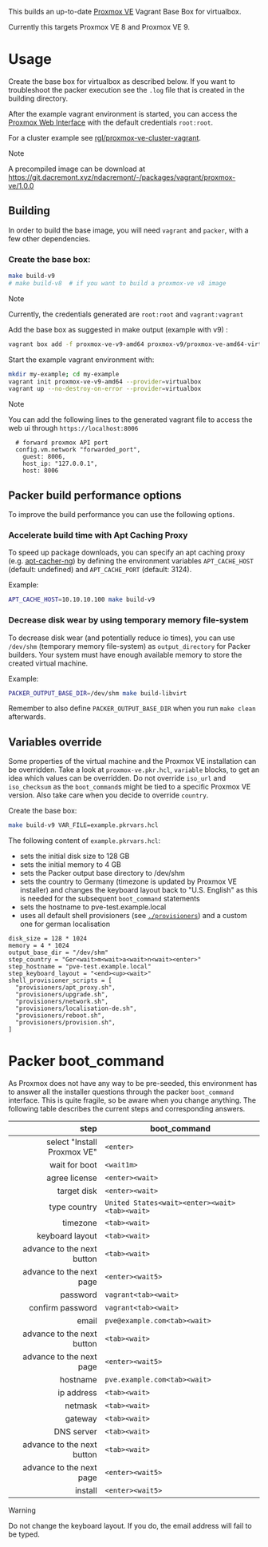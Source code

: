 This builds an up-to-date [Proxmox VE](https://www.proxmox.com/en/proxmox-ve) Vagrant Base Box for virtualbox.

Currently this targets Proxmox VE 8 and Proxmox VE 9.

# Usage

Create the base box for virtualbox as described below. If you want to troubleshoot the packer execution see the `.log` file that is created in the building directory.

After the example vagrant environment is started, you can access the [Proxmox Web Interface](https://127.0.0.1:8006/) with the default credentials `root:root`.

For a cluster example see [rgl/proxmox-ve-cluster-vagrant](https://github.com/rgl/proxmox-ve-cluster-vagrant).

> [!NOTE]
> A precompiled image can be download at https://git.dacremont.xyz/ndacremont/-/packages/vagrant/proxmox-ve/1.0.0

## Building

In order to build the base image, you will need `vagrant` and `packer`, with a few other dependencies.

### Create the base box:

```bash
make build-v9
# make build-v8  # if you want to build a proxmox-ve v8 image
```

> [!NOTE]
> Currently, the credentials generated are `root:root` and `vagrant:vagrant`

Add the base box as suggested in make output (example with v9) :

```bash
vagrant box add -f proxmox-ve-v9-amd64 proxmox-v9/proxmox-ve-amd64-virtualbox.box.json
```

Start the example vagrant environment with:

```bash
mkdir my-example; cd my-example
vagrant init proxmox-ve-v9-amd64 --provider=virtualbox
vagrant up --no-destroy-on-error --provider=virtualbox
```

> [!NOTE]
> You can add the following lines to the generated vagrant file to access the web ui through `https://localhost:8006`
> ```
>   # forward proxmox API port
>   config.vm.network "forwarded_port",
>     guest: 8006,
>     host_ip: "127.0.0.1",
>     host: 8006
> ```

## Packer build performance options

To improve the build performance you can use the following options.

### Accelerate build time with Apt Caching Proxy

To speed up package downloads, you can specify an apt caching proxy 
(e.g. [apt-cacher-ng](https://www.unix-ag.uni-kl.de/~bloch/acng/))
by defining the environment variables `APT_CACHE_HOST` (default: undefined)
and `APT_CACHE_PORT` (default: 3124).

Example:

```bash
APT_CACHE_HOST=10.10.10.100 make build-v9
```

### Decrease disk wear by using temporary memory file-system

To decrease disk wear (and potentially reduce io times),
you can use `/dev/shm` (temporary memory file-system) as `output_directory` for Packer builders.
Your system must have enough available memory to store the created virtual machine.

Example:

```bash
PACKER_OUTPUT_BASE_DIR=/dev/shm make build-libvirt
```

Remember to also define `PACKER_OUTPUT_BASE_DIR` when you run `make clean` afterwards.

## Variables override

Some properties of the virtual machine and the Proxmox VE installation can be overridden.
Take a look at `proxmox-ve.pkr.hcl`, `variable` blocks, to get an idea which values can be
overridden. Do not override `iso_url` and `iso_checksum` as the `boot_command`s might be
tied to a specific Proxmox VE version. Also take care when you decide to override `country`.

Create the base box:

```bash
make build-v9 VAR_FILE=example.pkrvars.hcl
```

The following content of `example.pkrvars.hcl`:

* sets the initial disk size to 128 GB
* sets the initial memory to 4 GB
* sets the Packer output base directory to /dev/shm
* sets the country to Germany (timezone is updated by Proxmox VE installer) and changes
  the keyboard layout back to "U.S. English" as this is needed for the subsequent
  `boot_command` statements
* sets the hostname to pve-test.example.local
* uses all default shell provisioners (see [`./provisioners`](./provisioners)) and a
  custom one for german localisation

```hcl
disk_size = 128 * 1024
memory = 4 * 1024
output_base_dir = "/dev/shm"
step_country = "Ger<wait>m<wait>a<wait>n<wait><enter>"
step_hostname = "pve-test.example.local"
step_keyboard_layout = "<end><up><wait>"
shell_provisioner_scripts = [
  "provisioners/apt_proxy.sh",
  "provisioners/upgrade.sh",
  "provisioners/network.sh",
  "provisioners/localisation-de.sh",
  "provisioners/reboot.sh",
  "provisioners/provision.sh",
]
```

# Packer boot_command

As Proxmox does not have any way to be pre-seeded, this environment has to answer all the
installer questions through the packer `boot_command` interface. This is quite fragile, so
be aware when you change anything. The following table describes the current steps and
corresponding answers.

| step                              | boot_command                                          |
|----------------------------------:|-------------------------------------------------------|
| select "Install Proxmox VE"       | `<enter>`                                             |
| wait for boot                     | `<wait1m>`                                            |
| agree license                     | `<enter><wait>`                                       |
| target disk                       | `<enter><wait>`                                       |
| type country                      | `United States<wait><enter><wait><tab><wait>`         |
| timezone                          | `<tab><wait>`                                         |
| keyboard layout                   | `<tab><wait>`                                         |
| advance to the next button        | `<tab><wait>`                                         |
| advance to the next page          | `<enter><wait5>`                                      |
| password                          | `vagrant<tab><wait>`                                  |
| confirm password                  | `vagrant<tab><wait>`                                  |
| email                             | `pve@example.com<tab><wait>`                          |
| advance to the next button        | `<tab><wait>`                                         |
| advance to the next page          | `<enter><wait5>`                                      |
| hostname                          | `pve.example.com<tab><wait>`                          |
| ip address                        | `<tab><wait>`                                         |
| netmask                           | `<tab><wait>`                                         |
| gateway                           | `<tab><wait>`                                         |
| DNS server                        | `<tab><wait>`                                         |
| advance to the next button        | `<tab><wait>`                                         |
| advance to the next page          | `<enter><wait5>`                                      |
| install                           | `<enter><wait5>`                                      |

> [!WARNING]
> Do not change the keyboard layout. If you do, the email address will fail to be typed.
